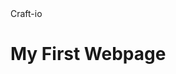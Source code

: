 <!DOCTYPE html>
<html>
<head>
<tittle>Craft-io </tittle>
<meta charset="UTF-8">
<meta name="description " content="this webpage will contain posts about education ">
<meta name="robots" content="index, follow">
<link rel="icon"href="https://img.icons8.com/ios-glyphs/50/000000/education.png">
</head>
<body>
<h1>My First Webpage</h1>
</body>
</html>
